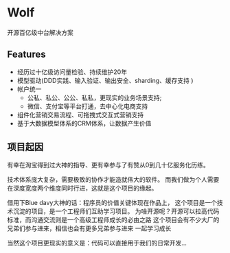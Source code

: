 # Wolf
开源百亿级中台解决方案

## Features
* 经历过十亿级访问量检验、持续维护20年
* 模型驱动(DDD实践、输入验证、输出安全、sharding、缓存支持 )
* 帐户统一
    * 公私、私公、公公、私私，更现实的业务场景支持; 
    * 微信、支付宝等平台打通，去中心化电商支持
* 组件化营销交易流程、可拖拽式交互式营销支持
* 基于大数据模型体系的CRM体系，让数据产生价值

## 项目起因
有幸在淘宝得到过大神的指导、更有幸参与了有赞从0到几十亿服务化历练。

技术体系庞大复杂，需要极致的协作才能造就伟大的软件。
而我们做为个人需要在深度宽度两个维度同时行进，这就是这个项目的缘起。

借用下Blue davy大神的话：程序员的价值关键体现在作品上，
这个项目是一个技术沉淀的项目，是一个工程师们互助学习项目。
为啥开源呢？开源可以拉高代码标准，而沟通交流则是一个高级工程师成长的必由之路
这个项目会有不少大厂的兄弟们参与进来，相信也会有更多兄弟参与进来
一起学习成长

当然这个项目更现实的意义是：代码可以直接用于我们的日常开发...










